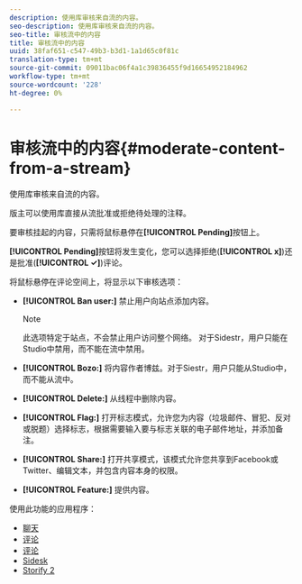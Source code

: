 ```yaml
---
description: 使用库审核来自流的内容。
seo-description: 使用库审核来自流的内容。
seo-title: 审核流中的内容
title: 审核流中的内容
uuid: 38faf651-c547-49b3-b3d1-1a1d65c0f81c
translation-type: tm+mt
source-git-commit: 09011bac06f4a1c39836455f9d16654952184962
workflow-type: tm+mt
source-wordcount: '228'
ht-degree: 0%

---
```



# 审核流中的内容{#moderate-content-from-a-stream}

使用库审核来自流的内容。

版主可以使用库直接从流批准或拒绝待处理的注释。

要审核挂起的内容，只需将鼠标悬停在&#x200B;**[!UICONTROL Pending]**&#x200B;按钮上。

**[!UICONTROL Pending]**&#x200B;按钮将发生变化，您可以选择拒绝(**[!UICONTROL x]**)还是批准(**[!UICONTROL ✓]**)评论。

将鼠标悬停在评论空间上，将显示以下审核选项：

* **[!UICONTROL Ban user:]** 禁止用户向站点添加内容。

   >[!NOTE]
   >
   >此选项特定于站点，不会禁止用户访问整个网络。 对于Sidestr，用户只能在Studio中禁用，而不能在流中禁用。

* **[!UICONTROL Bozo:]** 将内容作者博兹。对于Siestr，用户只能从Studio中，而不能从流中。
* **[!UICONTROL Delete:]** 从线程中删除内容。
* **[!UICONTROL Flag:]** 打开标志模式，允许您为内容（垃圾邮件、冒犯、反对或脱题）选择标志，根据需要输入要与标志关联的电子邮件地址，并添加备注。
* **[!UICONTROL Share:]** 打开共享模式，该模式允许您共享到Facebook或Twitter、编辑文本，并包含内容本身的权限。
* **[!UICONTROL Feature:]** 提供内容。



使用此功能的应用程序：

* [聊天](/help/using/c-about-apps/c-chat-app/c-chat-app.md#c_chat_app)
* [评论](/help/using/c-about-apps/c-comments/c-comments.md)
* [评论](/help/using/c-about-apps/c-reviews-app/c-reviews-app.md#c_reviews_app)
* [Sidesk](/help/using/c-about-apps/c-sidenotes-app/c-sidenotes-app.md#c_sidenotes_app)
* [Storify 2](/help/using/c-about-apps/c-storify2/c-storify2.md#c_storify2)

